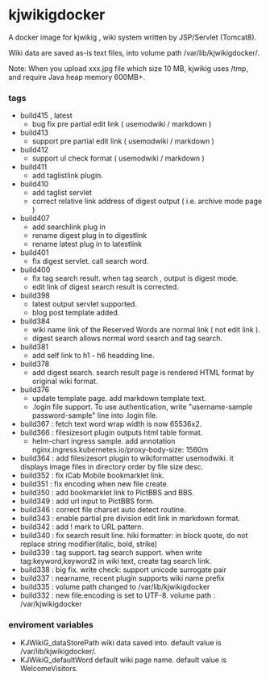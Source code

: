 # kjwikigdocker
A docker image for kjwikig , wiki system written by JSP/Servlet (Tomcat8).

Wiki data are saved as-is text files, into volume path /var/lib/kjwikigdocker/.

Note: When you upload xxx.jpg file which size 10 MB, kjwikig uses /tmp,
and require Java heap memory 600MB+.

### tags

* build415 , latest
    * bug fix pre partial edit link ( usemodwiki / markdown )
* build413
    * support pre partial edit link ( usemodwiki / markdown )
* build412
    * support ul check format ( usemodwiki / markdown )
* build411
    * add taglistlink plugin.
* build410
    * add taglist servlet
    * correct relative link address of digest output ( i.e. archive mode page )
* build407
    * add searchlink plug in
    * rename digest plug in to digestlink
    * rename latest plug in to latestlink
* build401
    * fix digest servlet. call search word.
* build400
    * fix tag search result. when tag search , output is digest mode.
    * edit link of digest search result is corrected.
* build398
    * latest output servlet supported.
    * blog post template added.
* build384
    * wiki name link of the Reserved Words are normal link ( not edit link ).
    * digest search allows normal word search and tag search.
* build381
    * add self link to h1 - h6 headding line.
* build378
    * add digest search. search result page is rendered HTML format by original wiki format.
* build376
    * update template page. add markdown template text.
    * .login file support. To use authentication, write "username-sample password-sample" line into .login file.
* build367 : fetch text word wrap width is now 65536x2.
* build366 : filesizesort plugin outputs html table format.
    * helm-chart ingress sample. add annotation nginx.ingress.kubernetes.io/proxy-body-size: 1560m 
* build364 : add filesizesort plugin to wikiformatter usemodwiki.
    it displays image files in directory order by file size desc.
* build352 : fix iCab Mobile bookmarklet link.
* build351 : fix encoding when new file create.
* build350 : add bookmarklet link to PictBBS and BBS.
* build349 : add url input to PictBBS form.
* build346 : correct file charset auto detect routine.
* build343 : enable partial pre division edit link in markdown format.
* build342 : add ! mark to URL pattern.
* build340 : fix search result line. hiki formatter: in block quote, do not replace string modifier(italic, bold, strike)
* build339 : tag support. tag search support. when write tag:keyword,keyword2 in wiki text, create tag search link.
* build338 : big fix. write check: support unicode surrogate pair
* build337 : nearname, recent plugin supports wiki name prefix
* build335 : volume path changed to /var/lib/kjwikigdocker
* build332 : new file.encoding is set to UTF-8. volume path : /var/kjwikigdocker

### enviroment variables

* KJWikiG_dataStorePath
    wiki data saved into. default value is /var/lib/kjwikigdocker/.
* KJWikiG_defaultWord
    default wiki page name. default value is WelcomeVisitors.
